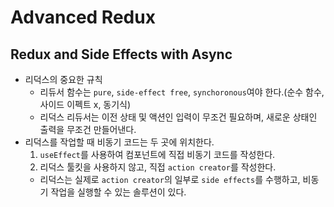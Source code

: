 # Advanced Redux

## Redux and Side Effects with Async

- 리덕스의 중요한 규칙
  - 리듀서 함수는 `pure`, `side-effect free`, `synchoronous`여야 한다.(순수 함수, 사이드 이펙트 x, 동기식)
  - 리덕스 리듀서는 이전 상태 및 액션인 입력이 무조건 필요하며, 새로운 상태인 출력을 무조건 만들어낸다.
- 리덕스를 작업할 때 비동기 코드는 두 곳에 위치한다.
  1. `useEffect`를 사용하여 컴포넌트에 직접 비동기 코드를 작성한다.
  2. 리덕스 툴킷을 사용하지 않고, 직접 `action creator`를 작성한다.
    - 리덕스는 실제로 `action creator`의 일부로 `side effects`를 수행하고, 비동기 작업을 실행할 수 있는 솔루션이 있다.
